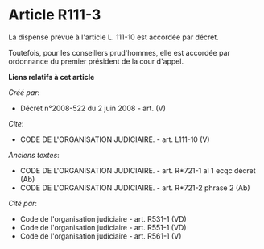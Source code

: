 # Article R111-3

La dispense prévue à l'article L. 111-10 est accordée par décret.

Toutefois, pour les conseillers prud'hommes, elle est accordée par ordonnance du premier président de la cour d'appel.

**Liens relatifs à cet article**

_Créé par_:

  - Décret n°2008-522 du 2 juin 2008 - art. (V)

_Cite_:

  - CODE DE L'ORGANISATION JUDICIAIRE. - art. L111-10 (V)

_Anciens textes_:

  - CODE DE L'ORGANISATION JUDICIAIRE. - art. R*721-1 al 1 ecqc décret (Ab)
  - CODE DE L'ORGANISATION JUDICIAIRE. - art. R*721-2 phrase 2 (Ab)

_Cité par_:

  - Code de l'organisation judiciaire - art. R531-1 (VD)
  - Code de l'organisation judiciaire - art. R551-1 (VD)
  - Code de l'organisation judiciaire - art. R561-1 (V)
